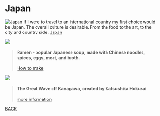 ﻿# Japan

![Japan](http://st.depositphotos.com/1000407/3152/v/170/depositphotos_31521529-stock-illustration-japan-theme-illustration.jpg)
If I were to travel to an international country my first choice would be Japan. The overall culture is desirable. From the food to the art, to the city and country side. 
[Japan](http://www.japan.com/)

![](http://glebekitchen.com/wp-content/uploads/2017/09/curryramenclose-325x375.jpg)
>#### Ramen - popular Japanese soup, made with Chinese noodles, spices, eggs, meat, and broth.
>[How to make](https://www.thekitchn.com/how-to-make-the-best-ramen-at-home-236345)

![](https://upload.wikimedia.org/wikipedia/commons/thumb/a/a5/Tsunami_by_hokusai_19th_century.jpg/350px-Tsunami_by_hokusai_19th_century.jpg)
>#### The Great Wave off Kanagawa, created by Katsushika Hokusai
>[more information](https://en.wikipedia.org/wiki/The_Great_Wave_off_Kanagawa)

[BACK](https://github.com/WELLSSRMO/MD/blob/master/README.md)
 


